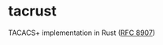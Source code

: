 # tacrust

TACACS+ implementation in Rust ([RFC 8907](https://datatracker.ietf.org/doc/html/rfc8907))
